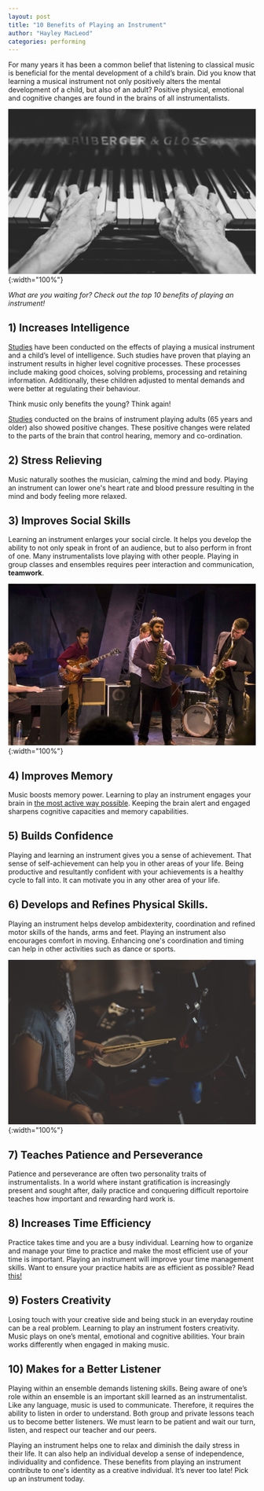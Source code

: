 ```yaml
---
layout: post
title: "10 Benefits of Playing an Instrument"
author: "Hayley MacLeod"
categories: performing
---
```


For many years it has been a common belief that listening to classical music is beneficial for the mental development of a child’s brain. Did you know that learning a musical instrument not only positively alters the mental development of a child, but also of an adult? Positive physical, emotional and cognitive changes are found in the brains of all instrumentalists.

![](/assets/img/2016-05-11/pianohands.jpeg){:width="100%"}


*What are you waiting for? Check out the top 10 benefits of playing an instrument!*


## 1) Increases Intelligence
[Studies](http://journals.plos.org/plosone/article?id=10.1371/journal.pone.0099868) have been conducted on the effects of playing a musical instrument and a child’s level of intelligence. Such studies have proven that playing an instrument results in higher level cognitive processes. These processes include making good choices, solving problems, processing and retaining information. Additionally, these children adjusted to mental demands and were better at regulating their behaviour.

Think music only benefits the young? Think again!

[Studies](http://www.telegraph.co.uk/news/science/science-news/6447588/Playing-a-musical-instrument-makes-you-brainier.html) conducted on the brains of instrument playing adults (65 years and older) also showed positive changes. These positive changes were related to the parts of the brain that control hearing, memory and co-ordination.

## 2) Stress Relieving
Music naturally soothes the musician, calming the mind and body. Playing an instrument can lower one's heart rate and blood pressure resulting in the mind and body feeling more relaxed.  

## 3) Improves Social Skills
Learning an instrument enlarges your social circle. It helps you develop the ability to not only speak in front of an audience, but to also perform in front of one. Many instrumentalists love playing with other people. Playing in group classes and ensembles requires peer interaction and communication, __teamwork__.

![](/assets/img/2016-05-11/jazzcombo.jpg){:width="100%"}

## 4) Improves Memory
Music boosts memory power. Learning to play an instrument engages your brain in [the most active way possible](https://www.youtube.com/watch?v=R0JKCYZ8hng). Keeping the brain alert and engaged sharpens cognitive capacities and memory capabilities.

## 5) Builds Confidence
Playing and learning an instrument gives you a sense of achievement. That sense of self-achievement can help you in other areas of your life. Being productive and resultantly confident with your achievements is a healthy cycle to fall into. It can motivate you in any other area of your life.

## 6) Develops and Refines Physical Skills.
Playing an instrument helps develop ambidexterity, coordination and refined motor skills of the hands, arms and feet. Playing an instrument also encourages comfort in moving. Enhancing one's coordination and timing can help in other activities such as dance or sports.

![](/assets/img/2016-05-11/drummer.jpeg){:width="100%"}

## 7) Teaches Patience and Perseverance
Patience and perseverance are often two personality traits of instrumentalists. In a world where instant gratification is increasingly present and sought after, daily practice and conquering difficult reportoire teaches how important and rewarding hard work is.

## 8) Increases Time Efficiency
Practice takes time and you are a busy individual. Learning how to organize and manage your time to practice and make the most efficient use of your time is important. Playing an instrument will improve your time management skills. Want to ensure your practice habits are as efficient as possible? Read [this!](http://blog.pitchplay.io/practice/efficient-practice)

## 9) Fosters Creativity
Losing touch with your creative side and being stuck in an everyday routine can be a real problem. Learning to play an instrument fosters creativity. Music plays on one’s mental, emotional and cognitive abilities. Your brain works differently when engaged in making music.

## 10) Makes for a Better Listener
Playing within an ensemble demands listening skills. Being aware of one’s role within an ensemble is an important skill learned as an instrumentalist. Like any language, music is used to communicate. Therefore, it requires the ability to listen in order to understand. Both group and private lessons teach us to become better listeners. We must learn to be patient and wait our turn, listen, and respect our teacher and our peers.

Playing an instrument helps one to relax and diminish the daily stress in their life.  It can also help an individual develop a sense of independence, individuality and confidence. These benefits from playing an instrument contribute to one's identity as a creative individual. It’s never too late! Pick up an instrument today.
